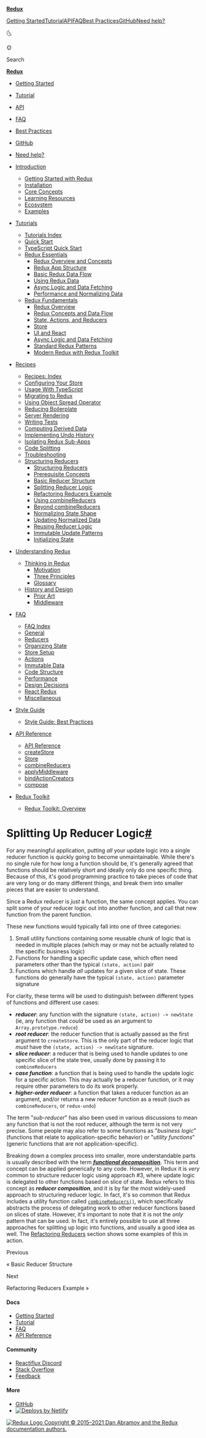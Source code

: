 <a href="../official/index.html" class="navbar__brand"><strong>Redux</strong></a>

<a href="../official/introduction/getting-started.html" class="navbar__item navbar__link">Getting Started</a><a href="../official/tutorials/essentials/part-1-overview-concepts.html" class="navbar__item navbar__link">Tutorial</a><a href="../official/api/api-reference.html" class="navbar__item navbar__link">API</a><a href="../official/faq.html" class="navbar__item navbar__link">FAQ</a><a href="../official/style-guide/style-guide.html" class="navbar__item navbar__link">Best Practices</a><a href="../official/../github.com/reduxjs/redux.html" class="navbar__item navbar__link">GitHub</a><a href="../official/introduction/getting-started.html#help-and-discussion" class="navbar__item navbar__link">Need help?</a>

<span class="toggle_71bT">🌜</span>

<span class="toggle_71bT">🌞</span>

<span class="DocSearch-Button-Placeholder">Search</span>

<a href="../official/index.html" class="navbar__brand"><strong>Redux</strong></a>

- <a href="../official/introduction/getting-started.html" class="menu__link">Getting Started</a>
- <a href="../official/tutorials/essentials/part-1-overview-concepts.html" class="menu__link">Tutorial</a>
- <a href="../official/api/api-reference.html" class="menu__link">API</a>
- <a href="../official/faq.html" class="menu__link">FAQ</a>
- <a href="../official/style-guide/style-guide.html" class="menu__link">Best Practices</a>
- <a href="../official/../github.com/reduxjs/redux.html" class="menu__link">GitHub</a>
- <a href="../official/introduction/getting-started.html#help-and-discussion" class="menu__link">Need help?</a>

- <a href="#!" class="menu__link menu__link--sublist">Introduction</a>
  - <a href="../official/introduction/getting-started.html" class="menu__link">Getting Started with Redux</a>
  - <a href="../official/introduction/installation.html" class="menu__link">Installation</a>
  - <a href="../official/introduction/core-concepts.html" class="menu__link">Core Concepts</a>
  - <a href="../official/introduction/learning-resources.html" class="menu__link">Learning Resources</a>
  - <a href="../official/introduction/ecosystem.html" class="menu__link">Ecosystem</a>
  - <a href="../official/introduction/examples.html" class="menu__link">Examples</a>
- <a href="#!" class="menu__link menu__link--sublist">Tutorials</a>
  - <a href="../official/tutorials/index.html" class="menu__link">Tutorials Index</a>
  - <a href="../official/tutorials/quick-start.html" class="menu__link">Quick Start</a>
  - <a href="../official/tutorials/typescript-quick-start.html" class="menu__link">TypeScript Quick Start</a>
  - <a href="#!" class="menu__link menu__link--sublist">Redux Essentials</a>
    - <a href="../official/tutorials/essentials/part-1-overview-concepts.html" class="menu__link">Redux Overview and Concepts</a>
    - <a href="../official/tutorials/essentials/part-2-app-structure.html" class="menu__link">Redux App Structure</a>
    - <a href="../official/tutorials/essentials/part-3-data-flow.html" class="menu__link">Basic Redux Data Flow</a>
    - <a href="../official/tutorials/essentials/part-4-using-data.html" class="menu__link">Using Redux Data</a>
    - <a href="../official/tutorials/essentials/part-5-async-logic.html" class="menu__link">Async Logic and Data Fetching</a>
    - <a href="../official/tutorials/essentials/part-6-performance-normalization.html" class="menu__link">Performance and Normalizing Data</a>
  - <a href="#!" class="menu__link menu__link--sublist">Redux Fundamentals</a>
    - <a href="../official/tutorials/fundamentals/part-1-overview.html" class="menu__link">Redux Overview</a>
    - <a href="../official/tutorials/fundamentals/part-2-concepts-data-flow.html" class="menu__link">Redux Concepts and Data Flow</a>
    - <a href="../official/tutorials/fundamentals/part-3-state-actions-reducers.html" class="menu__link">State, Actions, and Reducers</a>
    - <a href="../official/tutorials/fundamentals/part-4-store.html" class="menu__link">Store</a>
    - <a href="../official/tutorials/fundamentals/part-5-ui-react.html" class="menu__link">UI and React</a>
    - <a href="../official/tutorials/fundamentals/part-6-async-logic.html" class="menu__link">Async Logic and Data Fetching</a>
    - <a href="../official/tutorials/fundamentals/part-7-standard-patterns.html" class="menu__link">Standard Redux Patterns</a>
    - <a href="../official/tutorials/fundamentals/part-8-modern-redux.html" class="menu__link">Modern Redux with Redux Toolkit</a>
- <a href="#!" class="menu__link menu__link--sublist menu__link--active">Recipes</a>
  - <a href="../recipe-index.html" class="menu__link">Recipes: Index</a>
  - <a href="../configuring-your-store.html" class="menu__link">Configuring Your Store</a>
  - <a href="../usage-with-typescript.html" class="menu__link">Usage With TypeScript</a>
  - <a href="../migrating-to-redux.html" class="menu__link">Migrating to Redux</a>
  - <a href="../using-object-spread-operator.html" class="menu__link">Using Object Spread Operator</a>
  - <a href="../reducing-boilerplate.html" class="menu__link">Reducing Boilerplate</a>
  - <a href="../server-rendering.html" class="menu__link">Server Rendering</a>
  - <a href="../writing-tests.html" class="menu__link">Writing Tests</a>
  - <a href="../computing-derived-data.html" class="menu__link">Computing Derived Data</a>
  - <a href="../implementing-undo-history.html" class="menu__link">Implementing Undo History</a>
  - <a href="../isolating-redux-sub-apps.html" class="menu__link">Isolating Redux Sub-Apps</a>
  - <a href="../code-splitting.html" class="menu__link">Code Splitting</a>
  - <a href="../troubleshooting.html" class="menu__link">Troubleshooting</a>
  - <a href="#!" class="menu__link menu__link--sublist menu__link--active">Structuring Reducers</a>
    - <a href="structuring-reducers.html" class="menu__link">Structuring Reducers</a>
    - <a href="prerequisite-concepts.html" class="menu__link">Prerequisite Concepts</a>
    - <a href="basic-reducer-structure.html" class="menu__link">Basic Reducer Structure</a>
    - <a href="splitting-reducer-logic.html" class="menu__link menu__link--active active">Splitting Reducer Logic</a>
    - <a href="refactoring-reducer-example.html" class="menu__link">Refactoring Reducers Example</a>
    - <a href="using-combinereducers.html" class="menu__link">Using combineReducers</a>
    - <a href="beyond-combinereducers.html" class="menu__link">Beyond combineReducers</a>
    - <a href="normalizing-state-shape.html" class="menu__link">Normalizing State Shape</a>
    - <a href="updating-normalized-data.html" class="menu__link">Updating Normalized Data</a>
    - <a href="reusing-reducer-logic.html" class="menu__link">Reusing Reducer Logic</a>
    - <a href="immutable-update-patterns.html" class="menu__link">Immutable Update Patterns</a>
    - <a href="initializing-state.html" class="menu__link">Initializing State</a>
- <a href="#!" class="menu__link menu__link--sublist">Understanding Redux</a>
  - <a href="#!" class="menu__link menu__link--sublist">Thinking in Redux</a>
    - <a href="../official/understanding/thinking-in-redux/motivation.html" class="menu__link">Motivation</a>
    - <a href="../official/understanding/thinking-in-redux/three-principles.html" class="menu__link">Three Principles</a>
    - <a href="../official/understanding/thinking-in-redux/glossary.html" class="menu__link">Glossary</a>
  - <a href="#!" class="menu__link menu__link--sublist">History and Design</a>
    - <a href="../official/understanding/history-and-design/prior-art.html" class="menu__link">Prior Art</a>
    - <a href="../official/understanding/history-and-design/middleware.html" class="menu__link">Middleware</a>
- <a href="#!" class="menu__link menu__link--sublist">FAQ</a>
  - <a href="../official/faq.html" class="menu__link">FAQ Index</a>
  - <a href="../official/faq/general.html" class="menu__link">General</a>
  - <a href="../official/faq/reducers.html" class="menu__link">Reducers</a>
  - <a href="../official/faq/organizing-state.html" class="menu__link">Organizing State</a>
  - <a href="../official/faq/store-setup.html" class="menu__link">Store Setup</a>
  - <a href="../official/faq/actions.html" class="menu__link">Actions</a>
  - <a href="../official/faq/immutable-data.html" class="menu__link">Immutable Data</a>
  - <a href="../official/faq/code-structure.html" class="menu__link">Code Structure</a>
  - <a href="../official/faq/performance.html" class="menu__link">Performance</a>
  - <a href="../official/faq/design-decisions.html" class="menu__link">Design Decisions</a>
  - <a href="../official/faq/react-redux.html" class="menu__link">React Redux</a>
  - <a href="../official/faq/miscellaneous.html" class="menu__link">Miscellaneous</a>
- <a href="#!" class="menu__link menu__link--sublist">Style Guide</a>
  - <a href="../official/style-guide/style-guide.html" class="menu__link">Style Guide: Best Practices</a>
- <a href="#!" class="menu__link menu__link--sublist">API Reference</a>
  - <a href="../official/api/api-reference.html" class="menu__link">API Reference</a>
  - <a href="../official/api/createstore.html" class="menu__link">createStore</a>
  - <a href="../official/api/store.html" class="menu__link">Store</a>
  - <a href="../official/api/combinereducers.html" class="menu__link">combineReducers</a>
  - <a href="../official/api/applymiddleware.html" class="menu__link">applyMiddleware</a>
  - <a href="../official/api/bindactioncreators.html" class="menu__link">bindActionCreators</a>
  - <a href="../official/api/compose.html" class="menu__link">compose</a>
- <a href="#!" class="menu__link menu__link--sublist">Redux Toolkit</a>
  - <a href="../official/redux-toolkit/overview.html" class="menu__link">Redux Toolkit: Overview</a>

# <span id="splitting-up-reducer-logic" class="anchor enhancedAnchor_2LWZ"></span>Splitting Up Reducer Logic<a href="#splitting-up-reducer-logic" class="hash-link" title="Direct link to heading">#</a>

For any meaningful application, putting _all_ your update logic into a single reducer function is quickly going to become unmaintainable. While there's no single rule for how long a function should be, it's generally agreed that functions should be relatively short and ideally only do one specific thing. Because of this, it's good programming practice to take pieces of code that are very long or do many different things, and break them into smaller pieces that are easier to understand.

Since a Redux reducer is _just_ a function, the same concept applies. You can split some of your reducer logic out into another function, and call that new function from the parent function.

These new functions would typically fall into one of three categories:

1.  Small utility functions containing some reusable chunk of logic that is needed in multiple places (which may or may not be actually related to the specific business logic)
2.  Functions for handling a specific update case, which often need parameters other than the typical `(state, action)` pair
3.  Functions which handle _all_ updates for a given slice of state. These functions do generally have the typical `(state, action)` parameter signature

For clarity, these terms will be used to distinguish between different types of functions and different use cases:

- **_reducer_**: any function with the signature `(state, action) -> newState` (ie, any function that _could_ be used as an argument to `Array.prototype.reduce`)
- **_root reducer_**: the reducer function that is actually passed as the first argument to `createStore`. This is the only part of the reducer logic that _must_ have the `(state, action) -> newState` signature.
- **_slice reducer_**: a reducer that is being used to handle updates to one specific slice of the state tree, usually done by passing it to `combineReducers`
- **_case function_**: a function that is being used to handle the update logic for a specific action. This may actually be a reducer function, or it may require other parameters to do its work properly.
- **_higher-order reducer_**: a function that takes a reducer function as an argument, and/or returns a new reducer function as a result (such as `combineReducers`, or `redux-undo`)

The term "_sub-reducer_" has also been used in various discussions to mean any function that is not the root reducer, although the term is not very precise. Some people may also refer to some functions as "_business logic_" (functions that relate to application-specific behavior) or "_utility functions_" (generic functions that are not application-specific).

Breaking down a complex process into smaller, more understandable parts is usually described with the term **_[functional decomposition](../../../stackoverflow.com/questions/947874/what-is-functional-decomposition.html)_**. This term and concept can be applied generically to any code. However, in Redux it is _very_ common to structure reducer logic using approach \#3, where update logic is delegated to other functions based on slice of state. Redux refers to this concept as **_reducer composition_**, and it is by far the most widely-used approach to structuring reducer logic. In fact, it's so common that Redux includes a utility function called [`combineReducers()`](../../api/combinereducers.html), which specifically abstracts the process of delegating work to other reducer functions based on slices of state. However, it's important to note that it is not the _only_ pattern that can be used. In fact, it's entirely possible to use all three approaches for splitting up logic into functions, and usually a good idea as well. The [Refactoring Reducers](refactoring-reducer-example.html) section shows some examples of this in action.

<a href="basic-reducer-structure.html" class="pagination-nav__link"></a>

Previous

« Basic Reducer Structure

<a href="refactoring-reducer-example.html" class="pagination-nav__link"></a>

Next

Refactoring Reducers Example »

#### Docs

- <a href="../official/introduction/getting-started.html" class="footer__link-item">Getting Started</a>
- <a href="../official/tutorials/essentials/part-1-overview-concepts.html" class="footer__link-item">Tutorial</a>
- <a href="../official/faq.html" class="footer__link-item">FAQ</a>
- <a href="../official/api/api-reference.html" class="footer__link-item">API Reference</a>

#### Community

- <a href="../official/../discord.com/invite/0ZcbPKXt5bZ6au5t.html" class="footer__link-item">Reactiflux Discord</a>
- <a href="../official/../stackoverflow.com/questions/tagged/redux.html" class="footer__link-item">Stack Overflow</a>
- <a href="../official/introduction/getting-started.html#help-and-discussion" class="footer__link-item">Feedback</a>

#### More

- <a href="../official/../github.com/reduxjs/redux.html" class="footer__link-item">GitHub</a>
- [![Deploys by Netlify](../../../www.netlify.com/img/global/badges/netlify-color-accent.svg)](../../../www.netlify.com/index.html)

<a href="../official/index.html" class="footerLogoLink_MyFc"><img src="../official/../d33wubrfki0l68.cloudfront.net/0834d0215db51e91525a25acf97433051f280f2f/c30f5/img/redux.svg" alt="Redux Logo" class="themedImage_1VuW themedImage--light_3UqQ footer__logo" />
Copyright © 2015–2021 Dan Abramov and the Redux documentation authors.
